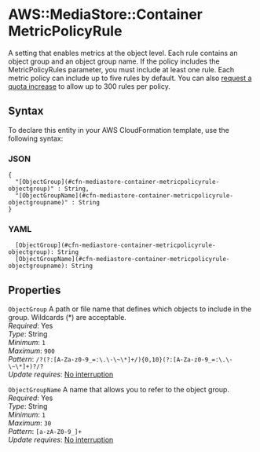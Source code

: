 # AWS::MediaStore::Container MetricPolicyRule<a name="aws-properties-mediastore-container-metricpolicyrule"></a>

A setting that enables metrics at the object level\. Each rule contains an object group and an object group name\. If the policy includes the MetricPolicyRules parameter, you must include at least one rule\. Each metric policy can include up to five rules by default\. You can also [request a quota increase](https://console.aws.amazon.com/servicequotas/home?region=us-east-1#!/services/mediastore/quotas) to allow up to 300 rules per policy\.

## Syntax<a name="aws-properties-mediastore-container-metricpolicyrule-syntax"></a>

To declare this entity in your AWS CloudFormation template, use the following syntax:

### JSON<a name="aws-properties-mediastore-container-metricpolicyrule-syntax.json"></a>

```
{
  "[ObjectGroup](#cfn-mediastore-container-metricpolicyrule-objectgroup)" : String,
  "[ObjectGroupName](#cfn-mediastore-container-metricpolicyrule-objectgroupname)" : String
}
```

### YAML<a name="aws-properties-mediastore-container-metricpolicyrule-syntax.yaml"></a>

```
  [ObjectGroup](#cfn-mediastore-container-metricpolicyrule-objectgroup): String
  [ObjectGroupName](#cfn-mediastore-container-metricpolicyrule-objectgroupname): String
```

## Properties<a name="aws-properties-mediastore-container-metricpolicyrule-properties"></a>

`ObjectGroup` <a name="cfn-mediastore-container-metricpolicyrule-objectgroup"></a>
A path or file name that defines which objects to include in the group\. Wildcards \(\*\) are acceptable\.  
_Required_: Yes  
_Type_: String  
_Minimum_: `1`  
_Maximum_: `900`  
_Pattern_: `/?(?:[A-Za-z0-9_=:\.\-\~\*]+/){0,10}(?:[A-Za-z0-9_=:\.\-\~\*]+)?/?`  
_Update requires_: [No interruption](https://docs.aws.amazon.com/AWSCloudFormation/latest/UserGuide/using-cfn-updating-stacks-update-behaviors.html#update-no-interrupt)

`ObjectGroupName` <a name="cfn-mediastore-container-metricpolicyrule-objectgroupname"></a>
A name that allows you to refer to the object group\.  
_Required_: Yes  
_Type_: String  
_Minimum_: `1`  
_Maximum_: `30`  
_Pattern_: `[a-zA-Z0-9_]+`  
_Update requires_: [No interruption](https://docs.aws.amazon.com/AWSCloudFormation/latest/UserGuide/using-cfn-updating-stacks-update-behaviors.html#update-no-interrupt)
